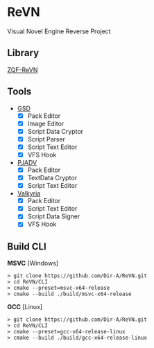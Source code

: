 # ReVN

Visual Novel Engine Reverse Project

## Library
[ZQF-ReVN](https://github.com/ZQF-ReVN)

## Tools
- [GSD](WIKI/GSD)
  - [x] Pack Editor
  - [x] Image Editor
  - [x] Script Data Cryptor
  - [x] Script Parser
  - [x] Script Text Editor
  - [x] VFS Hook 
- [PJADV](WIKI/PJADV)
  - [x] Pack Editor
  - [x] TextData Cryptor
  - [x] Script Text Editor
- [Valkyria](WIKI/Valkyria)
  - [x] Pack Editor
  - [x] Script Text Editor
  - [x] Script Data Signer 
  - [x] VFS Hook 

## Build CLI

**MSVC**  [Windows]
```shell
> git clone https://github.com/Dir-A/ReVN.git
> cd ReVN/CLI
> cmake --preset=msvc-x64-release
> cmake --build ./build/msvc-x64-release
```

**GCC**  [Linux]
```shell
> git clone https://github.com/Dir-A/ReVN.git
> cd ReVN/CLI
> cmake --preset=gcc-x64-release-linux
> cmake --build ./build/gcc-x64-release-linux
```
